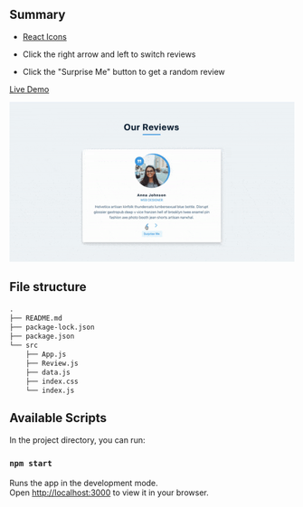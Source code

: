 ## Summary

- [React Icons](https://react-icons.github.io/react-icons)

- Click the right arrow and left to switch reviews

- Click the "Surprise Me" button to get a random review

[Live Demo](https://christy313.github.io/react15-project03/)

![](./public/03-reviews.gif)

## File structure

```
.
├── README.md
├── package-lock.json
├── package.json
└── src
    ├── App.js
    ├── Review.js
    ├── data.js
    ├── index.css
    └── index.js

```

## Available Scripts

In the project directory, you can run:

### `npm start`

Runs the app in the development mode.\
Open [http://localhost:3000](http://localhost:3000) to view it in your browser.
